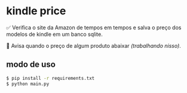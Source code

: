 # kindle price

✅ Verifica o site da Amazon de tempos em tempos e salva o preço dos modelos de kindle em um banco sqlite.

🔴 Avisa quando o preço de algum produto abaixar *(trabalhando nisso)*.

## modo de uso

~~~ bash
$ pip install -r requirements.txt
$ python main.py 
~~~